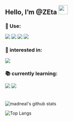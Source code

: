 #
## Hello, I’m @ZEta  <img src="https://raw.githubusercontent.com/MartinHeinz/MartinHeinz/master/wave.gif" width="30px">  
 

### 🔧 Use: 

![](https://img.shields.io/badge/TOOLS-PYTHON-informational?style=flat&logo=<LOGO_NAME>&logoColor=white&color=blue)
![](https://img.shields.io/badge/FRAME-Pytorch-informational?style=flat&logo=<LOGO_NAME>&logoColor=white&color=15ff00)
![](https://img.shields.io/badge/OS-Linux-informational?style=flat&logo=<LOGO_NAME>&logoColor=white&color=fd53f5)
![](https://img.shields.io/badge/OS-MacOS-informational?style=flat&logo=<LOGO_NAME>&logoColor=white&color=fd53ff)


### 💖 interested in:  

![](https://img.shields.io/badge/Computer_Vision-informational?style=flat&logo=<LOGO_NAME>&logoColor=white&color=ff00bb)



### 📚 currently learning:  

![](https://img.shields.io/badge/TOOLS-C++-informational?style=flat&logo=<LOGO_NAME>&logoColor=white&color=fd53ff)
![](https://img.shields.io/badge/TOOLS-MPI-informational?style=flat&logo=<LOGO_NAME>&logoColor=white&color=blue)

#

![madneal's github stats](https://github-readme-stats.vercel.app/api?username=Zeta-qixi&show_icons=true&theme=radical)


![Top Langs](https://github-readme-stats.vercel.app/api/top-langs/?username=Zeta-qixi&layout=compact&theme=dark)
<!---
Zeta-qixi/Zeta-qixi is a ✨ special ✨ repository because its `README.md` (this file) appears on your GitHub profile.
You can click the Preview link to take a look at your changes.
--->
